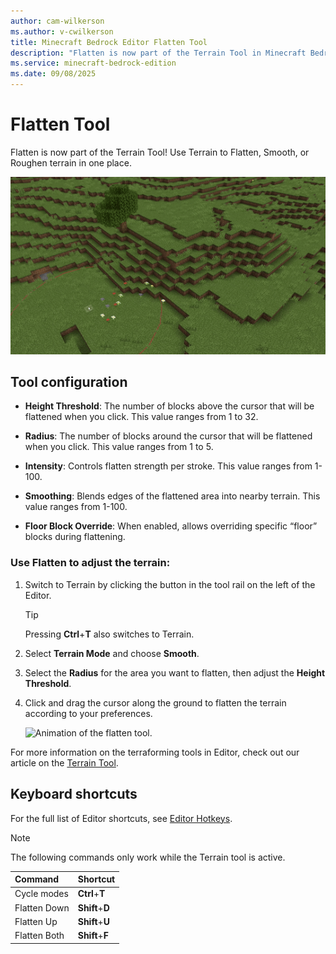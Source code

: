 ```yaml
---
author: cam-wilkerson
ms.author: v-cwilkerson
title: Minecraft Bedrock Editor Flatten Tool
description: "Flatten is now part of the Terrain Tool in Minecraft Bedrock Editor"
ms.service: minecraft-bedrock-edition
ms.date: 09/08/2025
---
```


# Flatten Tool

Flatten is now part of the Terrain Tool! Use Terrain to Flatten, Smooth, or Roughen terrain in one place.

![Gif of Flatten Tool in Action](Media/GIFs/Flatten.gif)

## Tool configuration

- **Height Threshold**: The number of blocks above the cursor that will be flattened when you click. This value ranges from 1 to 32.

- **Radius**: The number of blocks around the cursor that will be flattened when you click. This value ranges from 1 to 5.

- **Intensity**: Controls flatten strength per stroke. This value ranges from 1-100.

- **Smoothing**: Blends edges of the flattened area into nearby terrain. This value ranges from 1-100.

- **Floor Block Override**: When enabled, allows overriding specific “floor” blocks during flattening.


### Use Flatten to adjust the terrain:

1. Switch to Terrain by clicking the button in the tool rail on the left of the Editor.
    > [!Tip]
    > Pressing **Ctrl**+**T** also switches to Terrain.

2. Select **Terrain Mode** and choose **Smooth**. 

2. Select the **Radius** for the area you want to flatten, then adjust the **Height Threshold**.

3. Click and drag the cursor along the ground to flatten the terrain according to your preferences.

    ![Animation of the flatten tool.](Media/editor_flatten_tool.gif)

For more information on the terraforming tools in Editor, check out our article on the [Terrain Tool](../BedrockEditor/EditorTerrainTool.md).

## Keyboard shortcuts

For the full list of Editor shortcuts, see [Editor Hotkeys](../BedrockEditor/EditorKeyboardInputs.md).

> [!NOTE]
> The following commands only work while the Terrain tool is active.

|Command |Shortcut |
|:-------|:-------|
Cycle modes| **Ctrl**+**T**|
|Flatten Down| **Shift**+**D**|
|Flatten Up| **Shift**+**U**|
|Flatten Both| **Shift**+**F**|
